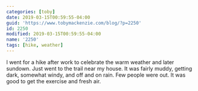 ```yaml
---
categories: [toby]
date: 2019-03-15T00:59:55-04:00
guid: 'https://www.tobymackenzie.com/blog/?p=2250'
id: 2250
modified: 2019-03-15T00:59:55-04:00
name: '2250'
tags: [hike, weather]
---
```


I went for a hike after work to celebrate the warm weather and later sundown.<!--more-->  Just went to the trail near my house.  It was fairly muddy, getting dark, somewhat windy, and off and on rain.  Few people were out.  It was good to get the exercise and fresh air.
